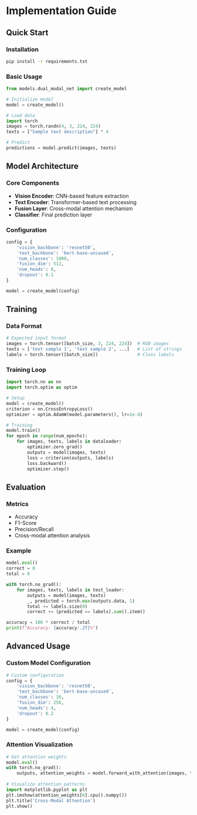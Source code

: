 # Implementation Guide

## Quick Start

### Installation
```bash
pip install -r requirements.txt
```

### Basic Usage
```python
from models.dual_modal_net import create_model

# Initialize model
model = create_model()

# Load data
import torch
images = torch.randn(4, 3, 224, 224)
texts = ["Sample text description"] * 4

# Predict
predictions = model.predict(images, texts)
```

## Model Architecture

### Core Components
- **Vision Encoder**: CNN-based feature extraction
- **Text Encoder**: Transformer-based text processing  
- **Fusion Layer**: Cross-modal attention mechanism
- **Classifier**: Final prediction layer

### Configuration
```python
config = {
    'vision_backbone': 'resnet50',
    'text_backbone': 'bert-base-uncased',
    'num_classes': 1000,
    'fusion_dim': 512,
    'num_heads': 8,
    'dropout': 0.1
}

model = create_model(config)
```

## Training

### Data Format
```python
# Expected input format
images = torch.tensor([batch_size, 3, 224, 224])  # RGB images
texts = ['text sample 1', 'text sample 2', ...]   # List of strings
labels = torch.tensor([batch_size])               # Class labels
```

### Training Loop
```python
import torch.nn as nn
import torch.optim as optim

# Setup
model = create_model()
criterion = nn.CrossEntropyLoss()
optimizer = optim.AdamW(model.parameters(), lr=1e-4)

# Training
model.train()
for epoch in range(num_epochs):
    for images, texts, labels in dataloader:
        optimizer.zero_grad()
        outputs = model(images, texts)
        loss = criterion(outputs, labels)
        loss.backward()
        optimizer.step()
```

## Evaluation

### Metrics
- Accuracy
- F1-Score  
- Precision/Recall
- Cross-modal attention analysis

### Example
```python
model.eval()
correct = 0
total = 0

with torch.no_grad():
    for images, texts, labels in test_loader:
        outputs = model(images, texts)
        _, predicted = torch.max(outputs.data, 1)
        total += labels.size(0)
        correct += (predicted == labels).sum().item()

accuracy = 100 * correct / total
print(f"Accuracy: {accuracy:.2f}%")
```

## Advanced Usage

### Custom Model Configuration
```python
# Custom configuration
config = {
    'vision_backbone': 'resnet50',
    'text_backbone': 'bert-base-uncased',
    'num_classes': 10,
    'fusion_dim': 256,
    'num_heads': 4,
    'dropout': 0.2
}

model = create_model(config)
```

### Attention Visualization
```python
# Get attention weights
model.eval()
with torch.no_grad():
    outputs, attention_weights = model.forward_with_attention(images, texts)
    
# Visualize attention patterns
import matplotlib.pyplot as plt
plt.imshow(attention_weights[0].cpu().numpy())
plt.title('Cross-Modal Attention')
plt.show()
``` 